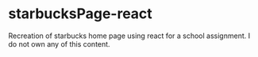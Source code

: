 # starbucksPage-react
Recreation of starbucks home page using react for a school assignment. I do not own any of this content.
